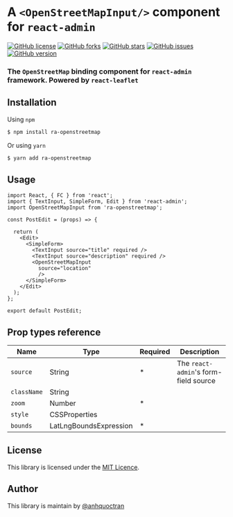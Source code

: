 # A `<OpenStreetMapInput/>` component for `react-admin`

[![GitHub license](https://img.shields.io/github/license/Naereen/StrapDown.js.svg)](https://github.com/anhquoctran/ra-openstreetmap/blob/master/LICENSE) [![GitHub forks](https://img.shields.io/github/forks/Naereen/StrapDown.js.svg?style=social&label=Fork&maxAge=2592000)](https://github.com/anhquoctran/ra-openstreetmap/) [![GitHub stars](https://img.shields.io/github/stars/Naereen/StrapDown.js.svg?style=social&label=Star&maxAge=2592000)](https://github.com/anhquoctran/ra-openstreetmap/stargazers/) [![GitHub issues](https://img.shields.io/github/issues/Naereen/StrapDown.js.svg)](https://github.com/anhquoctran/ra-openstreetmap/issues/) [![GitHub version](https://badge.fury.io/gh/Naereen%2FStrapDown.js.svg)](https://github.com/anhquoctran/ra-openstreetmap)

### The `OpenStreetMap` binding component for `react-admin` framework. Powered by `react-leaflet`  

## Installation

Using `npm`

```bash
$ npm install ra-openstreetmap
```
Or using `yarn`
```bash
$ yarn add ra-openstreetmap
```

## Usage

```tsx
import React, { FC } from 'react';
import { TextInput, SimpleForm, Edit } from 'react-admin';
import OpenStreetMapInput from 'ra-openstreetmap';

const PostEdit = (props) => {
  
  return (
    <Edit>
      <SimpleForm>
        <TextInput source="title" required />
        <TextInput source="description" required />
        <OpenStreetMapInput
          source="location" 
          />
      </SimpleForm>
    </Edit>
  );
};

export default PostEdit;
```

## Prop types reference

| Name | Type | Required | Description |
|------|------|----------|-------------|
| `source` | String | * | The `react-admin`'s form-field source |
| `className` | String | | |
| `zoom` | Number | * | |
| `style` | CSSProperties | | |
| `bounds` | LatLngBoundsExpression | * | |

## License

This library is licensed under the [MIT Licence](LICENSE).

## Author

This library is maintain by [@anhquoctran](https://github.com/anhquoctran)